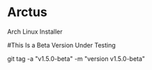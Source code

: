 # Arctus
Arch Linux Installer

#This Is a Beta Version Under Testing 

git tag -a "v1.5.0-beta" -m "version v1.5.0-beta"
